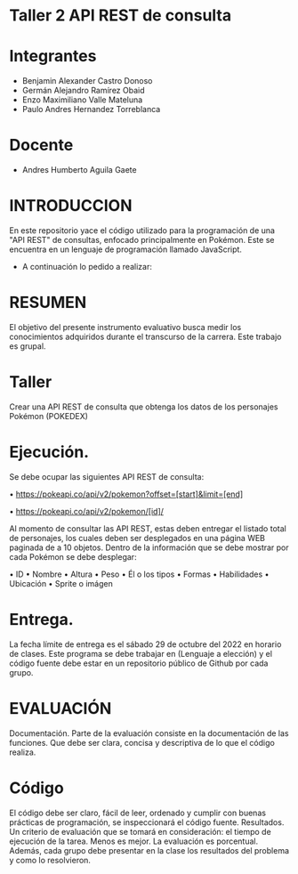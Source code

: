 # Taller 2 API REST de consulta

# Integrantes
- Benjamin Alexander Castro Donoso 
- Germán Alejandro Ramírez Obaid
- Enzo Maximiliano Valle Mateluna
- Paulo Andres Hernandez Torreblanca

# Docente
- Andres Humberto Aguila Gaete

# INTRODUCCION
En este repositorio yace el código utilizado para la programación de una "API REST" de consultas, enfocado principalmente en Pokémon. Este se encuentra en un lenguaje de programación llamado JavaScript. 
- A continuación lo pedido a realizar:

# RESUMEN
El objetivo del presente instrumento evaluativo busca medir los conocimientos adquiridos durante
el transcurso de la carrera.
Este trabajo es grupal.
# Taller
Crear una API REST de consulta que obtenga los datos de los personajes Pokémon (POKEDEX)
# Ejecución.
Se debe ocupar las siguientes API REST de consulta:

• https://pokeapi.co/api/v2/pokemon?offset=[start]&limit=[end]

• https://pokeapi.co/api/v2/pokemon/[id]/

Al momento de consultar las API REST, estas deben entregar el listado total de personajes, los
cuales deben ser desplegados en una página WEB paginada de a 10 objetos.
Dentro de la información que se debe mostrar por cada Pokémon se debe desplegar:

• ID
• Nombre
• Altura
• Peso
• Él o los tipos
• Formas
• Habilidades
• Ubicación
• Sprite o imágen

# Entrega.
La fecha límite de entrega es el sábado 29 de octubre del 2022 en horario de clases. Este
programa se debe trabajar en (Lenguaje a elección) y el código fuente debe estar en un
repositorio público de Github por cada grupo.

# EVALUACIÓN
Documentación.
Parte de la evaluación consiste en la documentación de las funciones. Que debe ser clara, concisa
y descriptiva de lo que el código realiza.
# Código
El código debe ser claro, fácil de leer, ordenado y cumplir con buenas prácticas de programación,
se inspeccionará el código fuente.
Resultados.
Un criterio de evaluación que se tomará en consideración: el tiempo de ejecución de la tarea.
Menos es mejor. La evaluación es porcentual. Además, cada grupo debe presentar en la clase los
resultados del problema y como lo resolvieron.
